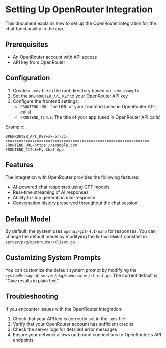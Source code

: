 # Setting Up OpenRouter Integration

This document explains how to set up the OpenRouter integration for the chat functionality in the app.

## Prerequisites

- An OpenRouter account with API access
- API key from OpenRouter

## Configuration

1. Create a `.env` file in the root directory based on `.env.example`
2. Set the `OPENROUTER_API_KEY` to your OpenRouter API key
3. Configure the frontend settings:
   - `FRONTEND_URL`: The URL of your frontend (used in OpenRouter API calls)
   - `FRONTEND_TITLE`: The title of your app (used in OpenRouter API calls)

Example:
```
OPENROUTER_API_KEY=sk-or-v1-xxxxxxxxxxxxxxxxxxxxxxxxxxxxxxxxxxxxxxxxxxxxxxxxxxxxxxxxxxxxxxxx
FRONTEND_URL=https://example.com
FRONTEND_TITLE=My Chat App
```

## Features

The integration with OpenRouter provides the following features:

- AI-powered chat responses using GPT models
- Real-time streaming of AI responses
- Ability to stop generation mid-response
- Conversation history preserved throughout the chat session

## Default Model

By default, the system uses `openai/gpt-4.1-nano` for responses. You can change the default model by modifying the `DefaultModel` constant in `server/pkg/openrouter/client.go`.

## Customizing System Prompts

You can customize the default system prompt by modifying the `systemMessage` in `server/pkg/openrouter/client.go`. The current default is "Give results in plain text".

## Troubleshooting

If you encounter issues with the OpenRouter integration:

1. Check that your API key is correctly set in the `.env` file
2. Verify that your OpenRouter account has sufficient credits
3. Check the server logs for detailed error messages
4. Ensure your network allows outbound connections to OpenRouter's API endpoints 